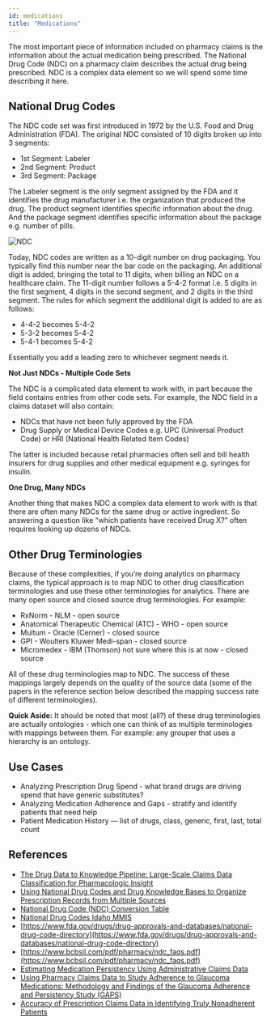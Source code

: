 ```yaml
---
id: medications
title: "Medications"
---
```

The most important piece of information included on pharmacy claims is the information about the actual medication being prescribed.  The National Drug Code (NDC) on a pharmacy claim describes the actual drug being prescribed.  NDC is a complex data element so we will spend some time describing it here.

## National Drug Codes

The NDC code set was first introduced in 1972 by the U.S. Food and Drug Administration (FDA).  The original NDC consisted of 10 digits broken up into 3 segments:

- 1st Segment: Labeler
- 2nd Segment: Product
- 3rd Segment: Package

The Labeler segment is the only segment assigned by the FDA and it identifies the drug manufacturer i.e. the organization that produced the drug.  The product segment identifies specific information about the drug.  And the package segment identifies specific information about the package e.g. number of pills.  

![NDC](/img/NDC.jpg)

Today, NDC codes are written as a 10-digit number on drug packaging.  You typically find this number near the bar code on the packaging.  An additional digit is added, bringing the total to 11 digits, when billing an NDC on a healthcare claim.  The 11-digit number follows a 5-4-2 format i.e. 5 digits in the first segment, 4 digits in the second segment, and 2 digits in the third segment.  The rules for which segment the additional digit is added to are as follows:

- 4-4-2 becomes 5-4-2
- 5-3-2 becomes 5-4-2
- 5-4-1 becomes 5-4-2

Essentially you add a leading zero to whichever segment needs it.

**Not Just NDCs - Multiple Code Sets**

The NDC is a complicated data element to work with, in part because the field contains entries from other code sets.  For example, the NDC field in a claims dataset will also contain:

- NDCs that have not been fully approved by the FDA
- Drug Supply or Medical Device Codes e.g. UPC (Universal Product Code) or HRI (National Health Related Item Codes)

The latter is included because retail pharmacies often sell and bill health insurers for drug supplies and other medical equipment e.g. syringes for insulin.

**One Drug, Many NDCs**

Another thing that makes NDC a complex data element to work with is that there are often many NDCs for the same drug or active ingredient.  So answering a question like “which patients have received Drug X?” often requires looking up dozens of NDCs.  

## Other Drug Terminologies

Because of these complexities, if you’re doing analytics on pharmacy claims, the typical approach is to map NDC to other drug classification terminologies and use these other terminologies for analytics.  There are many open source and closed source drug terminologies.  For example:

- RxNorm - NLM - open source
- Anatomical Therapeutic Chemical (ATC) - WHO - open source
- Multum - Oracle (Cerner) - closed source
- GPI - Woulters Kluwer Medi-span - closed source
- Micromedex - IBM (Thomson) not sure where this is at now - closed source

All of these drug terminologies map to NDC.  The success of these mappings largely depends on the quality of the source data (some of the papers in the reference section below described the mapping success rate of different terminologies).

**Quick Aside:** It should be noted that most (all?) of these drug terminologies are actually ontologies - which one can think of as multiple terminologies with mappings between them.  For example: any grouper that uses a hierarchy is an ontology.

## Use Cases

- Analyzing Prescription Drug Spend - what brand drugs are driving spend that have generic substitutes?
- Analyzing Medication Adherence and Gaps - stratify and identify patients that need help
- Patient Medication History — list of drugs, class, generic, first, last, total count

## References

- [The Drug Data to Knowledge Pipeline: Large-Scale Claims Data Classification for Pharmacologic Insight](https://www.ncbi.nlm.nih.gov/pmc/articles/PMC5001754/)
- [Using National Drug Codes and Drug Knowledge Bases to Organize Prescription Records from Multiple Sources](https://www.ncbi.nlm.nih.gov/pmc/articles/PMC2965522/)
- [National Drug Code (NDC) Conversion Table](https://health.maryland.gov/phpa/OIDEOR/IMMUN/Shared%20Documents/Handout%203%20-%20NDC%20conversion%20to%2011%20digits.pdf)
- [National Drug Codes Idaho MMIS](https://www.idmedicaid.com/Reference/NDC%20Format%20for%20Billing%20PAD.pdf)
- [https://www.fda.gov/drugs/drug-approvals-and-databases/national-drug-code-directory](https://www.fda.gov/drugs/drug-approvals-and-databases/national-drug-code-directory)
- [https://www.bcbsil.com/pdf/pharmacy/ndc_faqs.pdf](https://www.bcbsil.com/pdf/pharmacy/ndc_faqs.pdf)
- [Estimating Medication Persistency Using Administrative Claims Data](https://ajmc.s3.amazonaws.com/_media/_pdf/AJMC05julSIKKA_449to457.pdf)
- [Using Pharmacy Claims Data to Study Adherence to Glaucoma Medications: Methodology and Findings of the Glaucoma Adherence and Persistency Study (GAPS)](https://iovs.arvojournals.org/article.aspx?articleid=2183370)
- [Accuracy of Prescription Claims Data in Identifying Truly Nonadherent Patients](https://www.jmcp.org/doi/10.18553/jmcp.2019.25.12.1349)